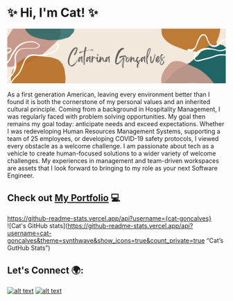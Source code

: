 # ✨ Hi, I'm Cat! ✨
![Personalized Banner](https://github.com/cat-goncalves/portfolio/blob/main/images/portfolio-banner.png)

As a first generation American, leaving every environment better than I found it is both the cornerstone of my personal values and an inherited cultural principle. Coming from a background in Hospitality Management, I was regularly faced with problem solving opportunities. My goal then remains my goal today: anticipate needs and exceed expectations. Whether I was redeveloping Human Resources Management Systems, supporting a team of 25 employees, or developing COVID-19 safety protocols, I viewed every obstacle as a welcome challenge. I am passionate about tech as a vehicle to create human-focused solutions to a wider variety of welcome challenges. My experiences in management and team-driven workspaces are assets that I look forward to bringing to my role as your next Software Engineer. 


## Check out [My Portfolio](https://slot-machine.catgoncalves.com/) 💻

https://github-readme-stats.vercel.app/api?username={cat-goncalves}  
![Cat's GitHub stats](https://github-readme-stats.vercel.app/api?username=cat-goncalves&theme=synthwave&show_icons=true&count_private=true “Cat’s GutHub Stats”)

## Let's Connect 🌍:
<a href="https://www.linkedin.com/in/cat-goncalves"> ![alt text](https://img.shields.io/badge/-LinkedIn-0e76a8?style=plastic&logo=linkedIn)</a>
<a href="https://twitter.com/cgoncalvesdev">![alt text](https://img.shields.io/badge/-Twitter-1DA1F2?style=plastic&logo=Twitter) </a>


